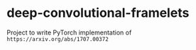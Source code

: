 # deep-convolutional-framelets
Project to write PyTorch implementation of `https://arxiv.org/abs/1707.00372`
